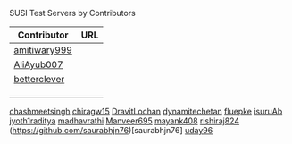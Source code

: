 SUSI Test Servers by Contributors

| Contributor  | URL  |
|---|---|
| [amitiwary999](https://github.com//amitiwary999)  |   |
| [AliAyub007](https://github.com/AliAyub007) |   |
| [betterclever](https://github.com/betterclever) |   |
|   |   |
|   |   |
|   |   |


[chashmeetsingh](https://github.com/chashmeetsingh)
[chiragw15](https://github.com/chiragw15)
[DravitLochan](https://github.com/DravitLochan)
[dynamitechetan](https://github.com/dynamitechetan)
[fluepke](https://github.com/fluepke)
[isuruAb](https://github.com/isuruAb)
[jyoth1raditya](https://github.com/jyoth1raditya)
[madhavrathi](https://github.com/madhavrathi)
[Manveer695](https://github.com/Manveer695)
[mayank408](https://github.com/mayank408)
[rishiraj824](https://github.com/rishiraj824)
(https://github.com/saurabhjn76)[saurabhjn76]
[uday96](https://github.com/uday96)